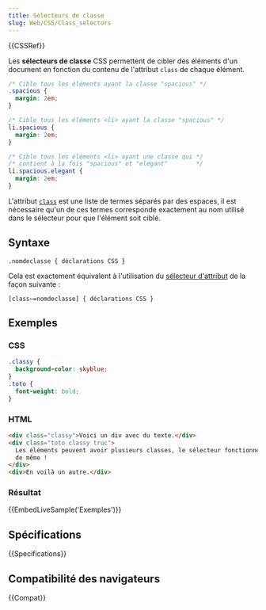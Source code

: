 ```yaml
---
title: Sélecteurs de classe
slug: Web/CSS/Class_selectors
---
```


{{CSSRef}}

Les **sélecteurs de classe** CSS permettent de cibler des éléments d'un document en fonction du contenu de l'attribut `class` de chaque élément.

```css
/* Cible tous les éléments ayant la classe "spacious" */
.spacious {
  margin: 2em;
}

/* Cible tous les éléments <li> ayant la classe "spacious" */
li.spacious {
  margin: 2em;
}

/* Cible tous les éléments <li> ayant une classe qui */
/* contient à la fois "spacious" et "elegant"        */
li.spacious.elegant {
  margin: 2em;
}
```

L'attribut [`class`](/fr/docs/Web/HTML/Global_attributes#class) est une liste de termes séparés par des espaces, il est nécessaire qu'un de ces termes corresponde exactement au nom utilisé dans le sélecteur pour que l'élément soit ciblé.

## Syntaxe

```
.nomdeclasse { déclarations CSS }
```

Cela est exactement équivalent à l'utilisation du [sélecteur d'attribut](/fr/docs/Web/CSS/Sélecteurs_d_attribut) de la façon suivante :

```
[class~=nomdeclasse] { déclarations CSS }
```

## Exemples

### CSS

```css
.classy {
  background-color: skyblue;
}
.toto {
  font-weight: bold;
}
```

### HTML

```html
<div class="classy">Voici un div avec du texte.</div>
<div class="toto classy truc">
  Les éléments peuvent avoir plusieurs classes, le sélecteur fonctionnera tout
  de même !
</div>
<div>En voilà un autre.</div>
```

### Résultat

{{EmbedLiveSample('Exemples')}}

## Spécifications

{{Specifications}}

## Compatibilité des navigateurs

{{Compat}}
